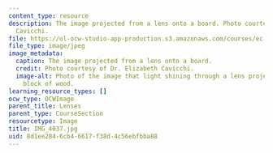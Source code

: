 ```yaml
---
content_type: resource
description: The image projected from a lens onto a board. Photo courtesy of Dr. Elizabeth
  Cavicchi.
file: https://ol-ocw-studio-app-production.s3.amazonaws.com/courses/ec-050-recreate-experiments-from-history-inform-the-future-from-the-past-galileo-january-iap-2010/8d1ee2846cb46617f38d4c56ebfbba88_IMG_4037.jpg
file_type: image/jpeg
image_metadata:
  caption: The image projected from a lens onto a board.
  credit: Photo courtesy of Dr. Elizabeth Cavicchi.
  image-alt: Photo of the image that light shining through a lens projected onto a
    block of wood.
learning_resource_types: []
ocw_type: OCWImage
parent_title: Lenses
parent_type: CourseSection
resourcetype: Image
title: IMG_4037.jpg
uid: 8d1ee284-6cb4-6617-f38d-4c56ebfbba88
---
```

